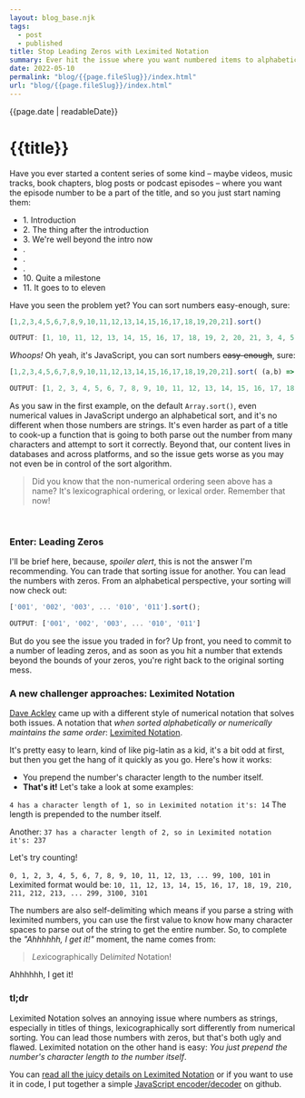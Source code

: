 ```yaml
---
layout: blog_base.njk
tags: 
  - post
  - published
title: Stop Leading Zeros with Leximited Notation
summary: Ever hit the issue where you want numbered items to alphabetically order themselves numerically, so you lead them with zeros, which works until you have more digits than zeros. Leximited notation solves this issue, and then some!
date: 2022-05-10
permalink: "blog/{{page.fileSlug}}/index.html"
url: "blog/{{page.fileSlug}}/index.html"
---
```


{{page.date | readableDate}}
# {{title}}

Have you ever started a content series of some kind – maybe videos, music tracks, book chapters, blog posts or podcast episodes – where you want the episode number to be a part of the title, and so you just start naming them:

- &#8203;1. Introduction
- &#8203;2. The thing after the introduction
- &#8203;3. We're well beyond the intro now
- .
- .
- .
- &#8203;10. Quite a milestone
- &#8203;11. It goes to to eleven

Have you seen the problem yet? You can sort numbers easy-enough, sure:

```js
[1,2,3,4,5,6,7,8,9,10,11,12,13,14,15,16,17,18,19,20,21].sort()

OUTPUT: [1, 10, 11, 12, 13, 14, 15, 16, 17, 18, 19, 2, 20, 21, 3, 4, 5, 6, 7, 8, 9]
```

*Whoops!* Oh yeah, it's JavaScript, you can sort numbers ~~easy-enough~~, sure:
```js
[1,2,3,4,5,6,7,8,9,10,11,12,13,14,15,16,17,18,19,20,21].sort( (a,b) => a - b )

OUTPUT: [1, 2, 3, 4, 5, 6, 7, 8, 9, 10, 11, 12, 13, 14, 15, 16, 17, 18, 19, 20, 21]
```

As you saw in the first example, on the default `Array.sort()`, even numerical values in JavaScript undergo an alphabetical sort, and it's no different when those numbers are strings. It's even harder as part of a title to cook-up a function that is going to both parse out the number from many characters and attempt to sort it correctly. Beyond that, our content lives in databases and across platforms, and so the issue gets worse as you may not even be in control of the sort algorithm.

> Did you know that the non-numerical ordering seen above has a name? It's lexicographical ordering, or lexical order. Remember that now!

<br>

### Enter: Leading Zeros

I'll be brief here, because, *spoiler alert*, this is not the answer I'm recommending. You can trade that sorting issue for another. You can lead the numbers with zeros. From an alphabetical perspective, your sorting will now check out:

```js
['001', '002', '003', ... '010', '011'].sort();

OUTPUT: ['001', '002', '003', ... '010', '011']
```

But do you see the issue you traded in for? Up front, you need to commit to a number of leading zeros, and as soon as you hit a number that extends beyond the bounds of your zeros, you're right back to the original sorting mess.


### A new challenger approaches: Leximited Notation

[Dave Ackley](https://twitter.com/livcomp) came up with a different style of numerical notation that solves both issues. A notation that *when sorted alphabetically or numerically maintains the same order*: [Leximited Notation](https://github.com/elenasa/ULAM/wiki/Appendix-D%3A-Leximited-Format).

It's pretty easy to learn, kind of like pig-latin as a kid, it's a bit odd at first, but then you get the hang of it quickly as you go. Here's how it works:

- You prepend the number's character length to the number itself.
- **That's it!** Let's take a look at some examples:

`4 has a character length of 1, so in Leximited notation it's: 14` The length is prepended to the number itself.

Another: `37 has a character length of 2, so in Leximited notation it's: 237`

Let's try counting!

`0, 1, 2, 3, 4, 5, 6, 7, 8, 9, 10, 11, 12, 13, ... 99, 100, 101` in Leximited format would be: `10, 11, 12, 13, 14, 15, 16, 17, 18, 19, 210, 211, 212, 213, ... 299, 3100, 3101`

The numbers are also self-delimiting which means if you parse a string with leximited numbers, you can use the first value to know how many character spaces to parse out of the string to get the entire number. So, to complete the *"Ahhhhhh, I get it!"* moment, the name comes from:

> *Lex*icographically Del*imited* Notation!

Ahhhhhh, I get it!

### tl;dr

Leximited Notation solves an annoying issue where numbers as strings, especially in titles of things, lexicographically sort differently from numerical sorting. You can lead those numbers with zeros, but that's both ugly and flawed. Leximited notation on the other hand is easy: *You just prepend the number's character length to the number itself*.

You can [read all the juicy details on Leximited Notation](https://github.com/elenasa/ULAM/wiki/Appendix-D%3A-Leximited-Format) or if you want to use it in code, I put together a simple [JavaScript encoder/decoder](https://github.com/walpolea/leximitedjs) on github.
